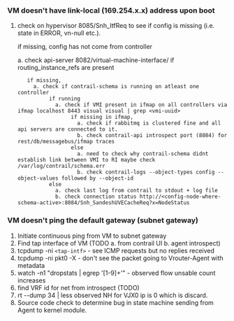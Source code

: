 ### VM doesn't have link-local (169.254.x.x) address upon boot
1. check on hypervisor 8085/Snh_ItfReq to see if config is missing (i.e. state in ERROR, vn-null etc.).

   if missing, config has not come from controller

     a. check api-server 8082/virtual-machine-interface/<uuid> if routing_instance_refs are present

          if missing,
            a. check if contrail-schema is running on atleast one controller
                 if running
                   a. check if VMI present in ifmap on all controllers via ifmap localhost 8443 visual visual | grep <vmi-uuid>
                        if missing in ifmap,
                          a. check if rabbitmq is clustered fine and all api servers are connected to it.
                          b. check contrail-api introspect port (8084) for rest/db/messagebus/ifmap traces
                        else
                          a. need to check why contrail-schema didnt establish link between VMI to RI maybe check /var/log/contrail/schema.err
                          b. check contrail-logs --object-types config --object-values followed by --object-id
                 else
                   a. check last log from contrail to stdout + log file
                   b. check connection status http://<config-node-where-schema-active>:8084/Snh_SandeshUVECacheReq?x=NodeStatus
                                                                                                                                                                                                                                                
### VM doesn't ping the default gateway (subnet gateway)
1. Initiate continuous ping from VM to subnet gateway
2. Find tap interface of VM (TODO a. from contrail UI b. agent introspect)
3. tcpdump -ni `<tap-intf>` - see ICMP requests but no replies received
4. tcpdump -ni pkt0 -X - don't see the packet going to Vrouter-Agent with metadata
5. watch -n1 "dropstats | egrep '[1-9]+'" - observed flow unsable count increases
6. find VRF id for net from introspect (TODO)
7. rt --dump 34 | less observed NH for VJX0 ip is 0 which is discard.
8. Source code check to determine bug in state machine sending from Agent to kernel module.